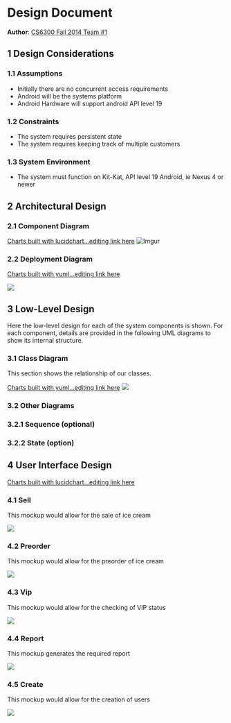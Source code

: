 # Design Document

**Author**: [CS6300 Fall 2014 Team #1](https://github.com/gt-ud-softeng/6300Fall14Team01) 

## 1 Design Considerations

### 1.1 Assumptions

  - Initially there are no concurrent access requirements
  - Android will be the systems platform
  - Android Hardware will support android API level 19

### 1.2 Constraints

  - The system requires persistent state
  - The system requires keeping track of multiple customers


### 1.3 System Environment

  - The system must function on Kit-Kat, API level 19 Android, ie Nexus 4 or newer
  
## 2 Architectural Design

### 2.1 Component Diagram

[Charts built with lucidchart...editing link here](https://www.lucidchart.com/invitations/accept/684b73b5-edbb-489c-8cc3-7c27ad836ef7)
![Imgur](http://i.imgur.com/jBjp4MD.png?1)


### 2.2 Deployment Diagram


[Charts built with yuml...editing link here](http://yuml.me/edit/7f384fe4)

![](http://yuml.me/7f384fe4)


## 3 Low-Level Design

Here the low-level design for each of the system components is shown. For each component, details are provided in the following UML diagrams to show its internal structure.

### 3.1 Class Diagram

This section shows the relationship of our classes.

[Charts built with yuml...editing link here](http://yuml.me/edit/89609458)
![](http://yuml.me/89609458)

### 3.2 Other Diagrams

### 3.2.1 Sequence (optional)

### 3.2.2 State (option)

## 4 User Interface Design
[Charts built with lucidchart...editing link here](http://www.lucidchart.com/invitations/accept/52005991-2e84-40f0-af78-d7e0be970d2d)

### 4.1 Sell
This mockup would allow for the sale of ice cream

![](http://i.imgur.com/0P7eDRnl.png)

### 4.2 Preorder 
This mockup would allow for the preorder of ice cream

![](http://i.imgur.com/uDnYPtGl.png)

### 4.3 Vip 
This mockup would allow for the checking of VIP status

![](http://i.imgur.com/UVN0sLwl.png)

### 4.4 Report 
This mockup generates the required report

![](http://i.imgur.com/0vvLipPl.png)

### 4.5 Create 

This mockup would allow for the creation of users

![](http://i.imgur.com/l39y5Wkl.png)
